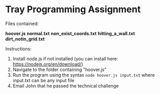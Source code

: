# Tray Programming Assignment

Files contained:

<b>hoover.js</b>
<b>normal.txt</b>
<b>non_exist_coords.txt</b>
<b>hitting_a_wall.txt</b>
<b>dirt_notin_grid.txt</b>

Instructions:

1. Install node.js if not installed (you can install here: https://nodejs.org/en/download/)
2. Navigate to the folder containing "hoover.js" 
3. Run the program using the syntax `node hoover.js input.txt` where input.txt can be any input file
4. Email John that he passed the technical challenge
